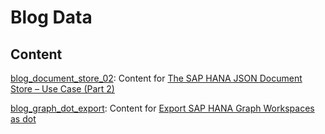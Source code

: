 # Blog Data

## Content
[blog_document_store_02](https://github.com/KaiMueller01/BlogData/tree/master/blog_document_store_02): Content for [The SAP HANA JSON Document Store – Use Case (Part 2)](https://blogs.sap.com/2018/04/27/the-sap-hana-json-document-store-use-case-part-2/)

[blog_graph_dot_export](https://github.com/KaiMueller01/BlogData/tree/master/blog_graph_dot_export): Content for [Export SAP HANA Graph Workspaces as dot](https://blogs.sap.com/2018/07/27/export-sap-hana-graph-workspaces-as-dot/)
